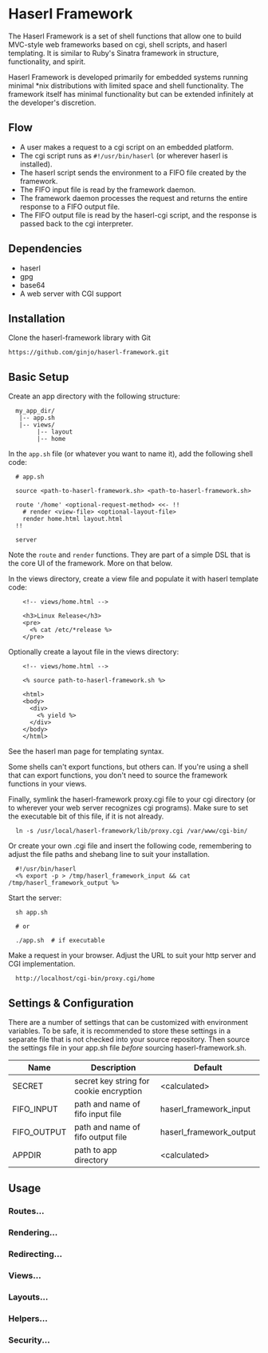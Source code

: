 # Haserl Framework

The Haserl Framework is a set of shell functions that allow one to build
MVC-style web frameworks based on cgi, shell scripts, and haserl templating.
It is similar to Ruby's Sinatra framework in structure, functionality, and spirit.

Haserl Framework is developed primarily for embedded systems running minimal *nix
distributions with limited space and shell functionality. The framework itself has
minimal functionality but can be extended infinitely at the developer's discretion.

## Flow

* A user makes a request to a cgi script on an embedded platform.
* The cgi script runs as ```#!/usr/bin/haserl``` (or wherever haserl is installed).
* The haserl script sends the environment to a FIFO file created by the framework.
* The FIFO input file is read by the framework daemon.
* The framework daemon processes the request and returns the entire response to a
  FIFO output file.
* The FIFO output file is read by the haserl-cgi script, and the response is passed
  back to the cgi interpreter.


## Dependencies

* haserl
* gpg
* base64
* A web server with CGI support


## Installation

Clone the haserl-framework library with Git

    https://github.com/ginjo/haserl-framework.git


## Basic Setup

Create an app directory with the following structure:

```text
  my_app_dir/
   |-- app.sh
   |-- views/
        |-- layout
        |-- home
```

In the ```app.sh``` file (or whatever you want to name it), add the following shell code:
```shell
  # app.sh
  
  source <path-to-haserl-framework.sh> <path-to-haserl-framework.sh>

  route '/home' <optional-request-method> <<- !!
    # render <view-file> <optional-layout-file>
    render home.html layout.html
  !!

  server
```
Note the ```route``` and ```render``` functions. They are part of a simple DSL that
is the core UI of the framework. More on that below.


In the views directory, create a view file and populate it with haserl template code:
```haserl
    <!-- views/home.html -->
    
    <h3>Linux Release</h3>
    <pre>
      <% cat /etc/*release %>
    </pre>
```

Optionally create a layout file in the views directory:
```haserl
    <!-- views/home.html -->

    <% source path-to-haserl-framework.sh %>
    
    <html>
    <body>
      <div>
        <% yield %>
      </div>
    </body>
    </html>
```

See the haserl man page for templating syntax.

Some shells can't export functions, but others can.
If you're using a shell that can export functions,
you don't need to source the framework functions in your views.

Finally, symlink the haserl-framework proxy.cgi file to your cgi directory
(or to wherever your web server recognizes cgi programs). Make sure to
set the executable bit of this file, if it is not already.

```shell
  ln -s /usr/local/haserl-framework/lib/proxy.cgi /var/www/cgi-bin/
```

Or create your own .cgi file and insert the following code, remembering
to adjust the file paths and shebang line to suit your installation.

```haserl
  #!/usr/bin/haserl
  <% export -p > /tmp/haserl_framework_input && cat /tmp/haserl_framework_output %>
```

Start the server:

```shell
  sh app.sh
  
  # or 
  
  ./app.sh  # if executable
```

Make a request in your browser.
Adjust the URL to suit your http server and CGI implementation.

```
  http://localhost/cgi-bin/proxy.cgi/home
```


## Settings & Configuration

There are a number of settings that can be customized with environment variables.
To be safe, it is recommended to store these settings in a separate file that is
not checked into your source repository. Then source the settings file
in your app.sh file _before_ sourcing haserl-framework.sh.

| Name          | Description                               | Default                 |
| ---           | ---                                       | ---                     |
| SECRET        | secret key string for cookie encryption   | \<calculated\>          |
| FIFO_INPUT    | path and name of fifo input file          | haserl_framework_input  |
| FIFO_OUTPUT   | path and name of fifo output file         | haserl_framework_output |
| APPDIR        | path to app directory                     | \<calculated\>          |


## Usage

### Routes...

### Rendering...

### Redirecting...

### Views...

### Layouts...

### Helpers...

### Security...

